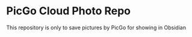 # PicGo Cloud Photo Repo

This repository is only to save pictures by PicGo for showing in Obsidian
